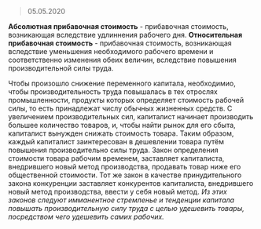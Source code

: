 > 05.05.2020

**Абсолютная прибавочная стоимость** - прибавочная стоимость, возникающая вследствие удлиннения рабочего дня. **Относительная прибавочная стоимость** - прибавочная стоимость, возникающая вследствие уменьшения необходимого рабочего времени и соответственно изменения обеих величин, вследствие повышения производительной силы труда.

Чтобы произошло снижение переменного капитала, необходимио, чтобы производительность труда повышалась в тех отрослях промышленности, продукты которых определяет стоимость рабочей силы, то есть принадлежат числу обычных жизненных средств. С увеличением производительных сил, капиталист начинает производить большее количество товаров, и, чтобы найти рынок для его сбыта, капиталист вынужден снижать стоимость товара. Таким образом, каждый капиталист заинтересован в дешевлении товара путём повышения производительно силы труда. Закон определения стоимости товара рабочим временем, заставляет капиталиста, внедрившего новый метод производства, продавать товар ниже его общественной стоимости. Тот же закон в качестве принудительного закона конкуренции заставляет конкурентов капиталиста, внедрившего новый метод производства, ввести у себя новый метод. _Из этих законов следуют имманентное стремленье и тенденции капитала повышать производительную силу труда с целью удешевить товары, посредством чего удешевить самих рабочих._
